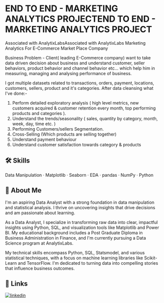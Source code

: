 
# END TO END - MARKETING ANALYTICS PROJECTEND TO END - MARKETING ANALYTICS PROJECT

Associated with AnalytixLabsAssociated with AnalytixLabs
Marketing Analytics For E-Commerce Market Place Company

Business Problem - Client( leading E-Commerce company) want to take data driven decision about business and understand customer, seller behaviors, product behavior and channel behavior etc... which help him in measuring, managing and analysing performance of business.

I got multiple datasets related to transactions, orders, payment, locations, customers, sellers, product and it's categories. After data cleansing what I've done:-
1. Perform detailed exploratory analysis ( high level metrics, new customers acquired & customer retention every month, top performing products and categories ).
2. Understand the trends/seasonality ( sales, quantity by category, month, week, day, time etc. )
3. Performing Customers/sellers Segmentation.
4. Cross-Selling (Which products are selling together)
5. Understand payment behaviour
6. Understand customer satisfaction towards category & products
## 🛠 Skills
Data Manipulation · Matplotlib · Seaborn · EDA · pandas · NumPy · Python
## 🚀 About Me
I'm an aspiring Data Analyst with a strong foundation in data manipulation and statistical analysis. I thrive on uncovering insights that drive decisions and am passionate about learning.

As a Data Analyst, I specialize in transforming raw data into clear, impactful insights using Python, SQL, and visualization tools like Matplotlib and Power BI. My educational background includes a Post Graduate Diploma in Business Administration in Finance, and I'm currently pursuing a Data Science program at AnalytixLabs.

My technical skills encompass Python, SQL, Statsmodel, and various statistical techniques, with a focus on machine learning libraries like Scikit-Learn and TensorFlow. I'm dedicated to turning data into compelling stories that influence business outcomes.


## 🔗 Links

[![linkedin](https://img.shields.io/badge/linkedin-0A66C2?style=for-the-badge&logo=linkedin&logoColor=white)](https://www.linkedin.com/in/sanamkandar/)

